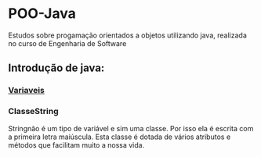 # POO-Java

Estudos sobre progamação orientados a objetos utilizando java, realizada no curso de Engenharia de Software 

## Introdução de java:

### [Variaveis](https://github.com/joaoryan/POO-Java/tree/main/Student/Variaveis)

### ClasseString
Stringnão é um tipo de variável e sim uma classe. Por isso ela é escrita com a primeira letra maiúscula. Esta classe é dotada de vários atributos e métodos que facilitam muito a nossa vida.
